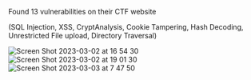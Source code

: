 Found 13 vulnerabilities on their CTF website

(SQL Injection, XSS, CryptAnalysis, Cookie Tampering, Hash Decoding, Unrestricted File upload, Directory Traversal)




![Screen Shot 2023-03-02 at 16 54 30](https://user-images.githubusercontent.com/71115970/222752119-d7d382ff-aabf-4320-957e-ad15d1db8475.png)
![Screen Shot 2023-03-02 at 19 01 30](https://user-images.githubusercontent.com/71115970/222752122-e5956e32-8878-49d2-9b87-7506897bf727.png)
![Screen Shot 2023-03-03 at 7 47 50](https://user-images.githubusercontent.com/71115970/222752125-ccc20255-e63d-45ea-916a-6f7fe8c12ae2.png)
